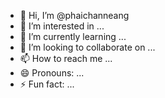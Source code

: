 - 👋 Hi, I’m @phaichanneang
- 👀 I’m interested in ...
- 🌱 I’m currently learning ...
- 💞️ I’m looking to collaborate on ...
- 📫 How to reach me ...
- 😄 Pronouns: ...
- ⚡ Fun fact: ...

<!---
phaichanneang/phaichanneang is a ✨ special ✨ repository because its `README.md` (this file) appears on your GitHub profile.
You can click the Preview link to take a look at your changes.
--->
